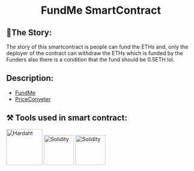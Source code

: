 <h1 align="center"> FundMe SmartContract </h1> 

  
## 🎯The Story:
The story of this smartcontract is people can fund the ETHs and, only the deployer of the contract can withdraw the ETHs which is funded by the Funders also there is a condition that the fund should be 0.5ETH lol.

## Description:

 - [FundMe](https://github.com/rohanA6/Hardhat_Fund-Me/blob/main/contracts/FUNDME.md)
 - [PriceConveter](https://github.com/rohanA6/Hardhat_Fund-Me/blob/main/contracts/PriceConverter.sol)


## ⚒️ Tools used in smart contract:
<img style="hight:6rem; width: 6rem"  src="https://hardhat.org/_next/static/media/hardhat-logo-dark.484eb916.svg" alt="Hardaht">  
<img style="hight:5rem; width: 5rem"  src="https://cointral.com/wp-content/uploads/2019/11/solidity-nedir.png" alt="Solidity"> 
<img style="hight:5rem; width: 5rem"  src="https://assets-global.website-files.com/5f6b7190899f41fb70882d08/5f760a499b56c47b8fa74fbb_chainlink-logo.svg" alt="Solidity"> 



